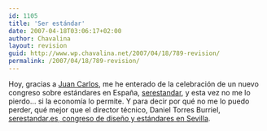 ```yaml
---
id: 1105
title: 'Ser estándar'
date: 2007-04-18T03:06:17+02:00
author: Chavalina
layout: revision
guid: http://www.wp.chavalina.net/2007/04/18/789-revision/
permalink: /2007/04/18/789-revision/
---
```

Hoy, gracias a <a href="http://usalo.es/" target="_blank">Juan Carlos</a>, me he enterado de la celebración de un nuevo congreso sobre estándares en Espa&ntilde;a, <a href="http://serestandar.es/index.html" target="_blank">serestandar</a>, y esta vez no me lo pierdo… si la economía lo permite. Y para decir por qué no me lo puedo perder, qué mejor que el director técnico, Daniel Torres Burriel, <a href="http://www.torresburriel.com/weblog/2007/04/13/serestandares-difusion-de-los-estandares-web-y-sus-diferentes-vertientes-y-aplicaciones/" target="_blank">serestandar.es, congreso de dise&ntilde;o y estándares en Sevilla</a>.